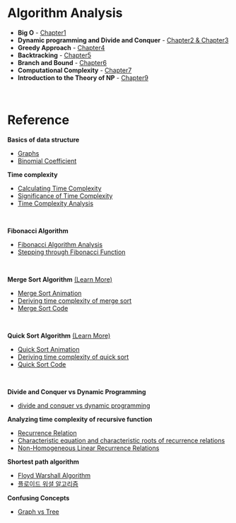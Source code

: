 # Algorithm Analysis
- **Big O** - [Chapter1](https://github.com/juho-creator/CS-Courses/blob/main/Notes/chapter1.md) 
- **Dynamic programming and Divide and Conquer** - [Chapter2 & Chapter3](https://github.com/juho-creator/CS-Courses/blob/main/Notes/chapter2%2C3.md) 
- **Greedy Approach** - [Chapter4](https://github.com/juho-creator/CS-Courses/blob/main/Notes/chapter4.md) 
- **Backtracking** - [Chapter5](https://github.com/juho-creator/CS-Courses/blob/main/Notes/chapter5.md)
- **Branch and Bound** - [Chapter6](https://github.com/juho-creator/CS-Courses/blob/main/Notes/chapter6.md)
- **Computational Complexity** - [Chapter7](https://github.com/juho-creator/CS-Courses/blob/main/Notes/Algorithm_Notes/chapter7.md)
- **Introduction to the Theory of NP** - [Chapter9](https://github.com/juho-creator/CS-Courses/blob/main/Notes/Algorithm_Notes/chapter9.md)
</br>




# Reference
**Basics of data structure**
- [Graphs](https://www.youtube.com/watch?v=-VgHk7UMPP4&list=WL)
- [Binomial Coefficient](https://www.youtube.com/watch?v=WHztDZECzlM)



**Time complexity**
- [Calculating Time Complexity](https://www.youtube.com/watch?v=KXAbAa1mieU)
- [Significance of Time Complexity](https://www.youtube.com/watch?v=BiclygL5dXo)
- [Time Complexity Analysis](https://www.youtube.com/watch?v=jbJd7gzefq0)
</br> 


**Fibonacci Algorithm**
- [Fibonacci Algorithm Analysis](https://www.geeksforgeeks.org/program-for-nth-fibonacci-number/)
- [Stepping through Fibonacci Function](https://www.youtube.com/watch?v=zg-ddPbzcKM)
</br> 


**Merge Sort Algorithm** [(Learn More)](https://www.geeksforgeeks.org/time-and-space-complexity-analysis-of-merge-sort/)
- [Merge Sort Animation](https://www.youtube.com/watch?v=4VqmGXwpLqc)
- [Deriving time complexity of merge sort](https://www.youtube.com/watch?v=g1AwUYauqgg)
- [Merge Sort Code](https://www.youtube.com/watch?v=LeWuki7AQLo)
</br>

**Quick Sort Algorithm** [(Learn More)](https://www.geeksforgeeks.org/quick-sort/)
- [Quick Sort Animation](https://www.youtube.com/watch?v=Hoixgm4-P4M)
- [Deriving time complexity of quick sort](https://www.youtube.com/watch?v=-qOVVRIZzao)
- [Quick Sort Code](https://www.youtube.com/watch?v=0jDiBM68NGU)
</br>

**Divide and Conquer vs Dynamic Programming**
- [divide and conquer vs dynamic programming](https://itnext.io/dynamic-programming-vs-divide-and-conquer-2fea680becbe)




**Analyzing time complexity of recursive function**
- [Recurrence Relation](https://www.youtube.com/watch?v=4V30R3I1vLI)
- [Characteristic equation and characteristic roots of recurrence relations](https://www.youtube.com/watch?v=GvOBBcnIjlw)
- [Non-Homogeneous Linear Recurrence Relations](https://www.youtube.com/watch?v=NKsz2mGxX4A)

**Shortest path algorithm**
- [Floyd Warshall Algorithm](https://www.youtube.com/watch?v=4OQeCuLYj-4)
- [플로이드 워셜 알고리즘](https://velog.io/@kimdukbae/%ED%94%8C%EB%A1%9C%EC%9D%B4%EB%93%9C-%EC%9B%8C%EC%85%9C-%EC%95%8C%EA%B3%A0%EB%A6%AC%EC%A6%98-Floyd-Warshall-Algorithm)

**Confusing Concepts**
- [Graph vs Tree](https://www.geeksforgeeks.org/difference-between-graph-and-tree/)
